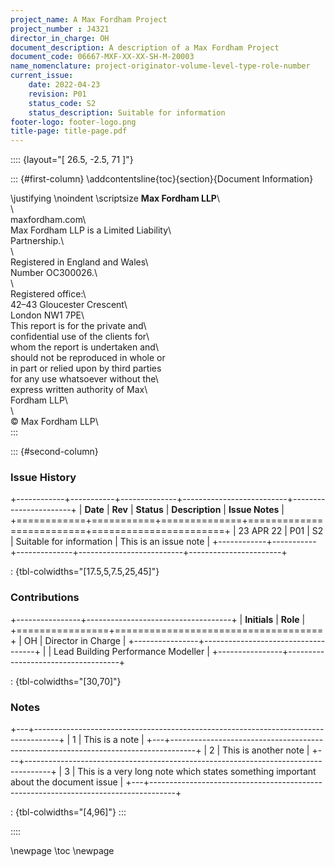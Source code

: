 ```yaml
---
project_name: A Max Fordham Project
project_number : J4321
director_in_charge: OH
document_description: A description of a Max Fordham Project
document_code: 06667-MXF-XX-XX-SH-M-20003
name_nomenclature: project-originator-volume-level-type-role-number
current_issue:
    date: 2022-04-23
    revision: P01
    status_code: S2
    status_description: Suitable for information
footer-logo: footer-logo.png
title-page: title-page.pdf
---
```


:::: {layout="[ 26.5, -2.5, 71 ]"}

::: {#first-column}
\addcontentsline{toc}{section}{Document Information}

\justifying \noindent \scriptsize __Max Fordham LLP__\                      
\                                         
maxfordham.com\                           
Max Fordham LLP is a Limited Liability\   
Partnership.\                             
\                                         
Registered in England and Wales\          
Number OC300026.\                         
\                                         
Registered office:\                       
42–43 Gloucester Crescent\                
London NW1 7PE\                           
This report is for the private and\       
confidential use of the clients for\      
whom the report is undertaken and\     
should not be reproduced in whole or\
in part or relied upon by third parties\
for any use whatsoever without the\       
express written authority of Max\         
Fordham LLP\                              
\                                         
© Max Fordham LLP\      
:::

::: {#second-column}

### Issue History

+------------+-----------+--------------+--------------------------+-----------------------+
| **Date**   | **Rev**   | **Status**   | **Description**          | **Issue Notes**       |
+============+===========+==============+==========================+=======================+
| 23 APR 22  | P01       | S2           | Suitable for information | This is an issue note |
+------------+-----------+--------------+--------------------------+-----------------------+

: {tbl-colwidths="[17.5,5,7.5,25,45]"}

### Contributions

+----------------+------------------------------------+
| **Initials**   | **Role**                           |
+================+====================================+
| OH             | Director in Charge                 |
+----------------+------------------------------------+
|                | Lead Building Performance Modeller |
+----------------+------------------------------------+

: {tbl-colwidths="[30,70]"}

### Notes

+---+------------------------------------------------------------------------------------+
| 1 | This is a note                                                                     |
+---+------------------------------------------------------------------------------------+
| 2 | This is another note                                                               |
+---+------------------------------------------------------------------------------------+
| 3 | This is a very long note which states something important about the document issue |
+---+------------------------------------------------------------------------------------+

: {tbl-colwidths="[4,96]"}
:::

::::

\newpage
\toc
\newpage
